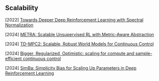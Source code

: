 ## Scalability

[2022] [Towards Deeper Deep Reinforcement Learning with Spectral Normalization](https://arxiv.org/abs/2106.01151)

[2024] [METRA: Scalable Unsupervised RL with Metric-Aware Abstraction](https://arxiv.org/abs/2310.08887)

[2024] [TD-MPC2: Scalable, Robust World Models for Continuous Control](https://arxiv.org/abs/2310.16828)

[2024] [Bigger, Regularized, Optimistic: scaling for compute and sample-efficient continuous control](https://arxiv.org/abs/2405.16158)

[2024] [SimBa: Simplicity Bias for Scaling Up Parameters in Deep Reinforcement Learning](https://arxiv.org/abs/2410.09754)
